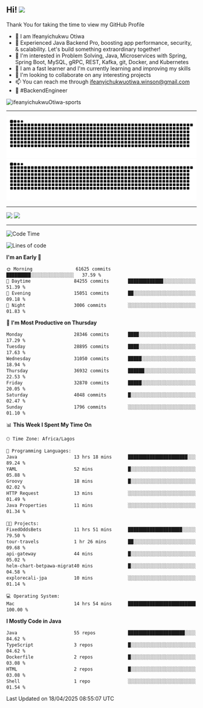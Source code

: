 <!-- BLOG-POST-LIST:START --><!-- BLOG-POST-LIST:END -->

## Hi! <img src="https://media.giphy.com/media/hvRJCLFzcasrR4ia7z/giphy.gif" width="4%"> 

Thank You for taking the time to view my GitHub Profile

- 👋 I am Ifeanyichukwu Otiwa
- 🚀 Experienced Java Backend Pro, boosting app performance, security, & scalability. Let's build something extraordinary together!
- 👀 I'm interested in Problem Solving, Java, Microservices with Spring, Spring Boot, MySQL, gRPC, REST, Kafka, git, Docker, and Kubernetes
- 🌱 I am a fast learner and I'm currently learning and improving my skills
- 💞️ I'm looking to collaborate on any interesting projects
- 📫 You can reach me through ifeanyichukwuotiwa.winson@gmail.com
- 🚀 #BackendEngineer

<p align="left" marginTop="10px"> <img src="https://komarev.com/ghpvc/?username=ifeanyichukwuOtiwa-sports&label=Profile%20views&color=0e75b6&style=for-the-badge" alt="ifeanyichukwuOtiwa-sports" /> </p>

***

<!--🐍📈SNAKEGRAPH / 🌐WEBSITE: https://github.com/Platane/snk -->
![github contribution grid snake animation](https://raw.githubusercontent.com/ifeanyichukwuOtiwa-sports/ifeanyichukwuOtiwa-sports/output/github-contribution-grid-snake-dark.svg#gh-dark-mode-only)![github contribution grid snake animation](https://raw.githubusercontent.com/ifeanyichukwuOtiwa-sports/ifeanyichukwuOtiwa-sports/output/github-contribution-grid-snake.svg#gh-light-mode-only)

***

<p float="left">
  <img float="left" src="https://github-readme-stats.vercel.app/api?username=ifeanyichukwuOtiwa-sports&count_private=true&include_all_commits=true&theme=react&show_icons=true" />
  <img float="right" src="https://github-readme-stats.vercel.app/api/top-langs/?username=ifeanyichukwuOtiwa-sports&layout=compact&show_icons=true&theme=react" /> 
</p>

***



<!--START_SECTION:waka-->
![Code Time](http://img.shields.io/badge/Code%20Time-3%2C627%20hrs%204%20mins-blue)

![Lines of code](https://img.shields.io/badge/From%20Hello%20World%20I%27ve%20Written-46.1%20million%20lines%20of%20code-blue)

**I'm an Early 🐤** 

```text
🌞 Morning                61625 commits       █████████░░░░░░░░░░░░░░░░   37.59 % 
🌆 Daytime                84255 commits       █████████████░░░░░░░░░░░░   51.39 % 
🌃 Evening                15051 commits       ██░░░░░░░░░░░░░░░░░░░░░░░   09.18 % 
🌙 Night                  3006 commits        ░░░░░░░░░░░░░░░░░░░░░░░░░   01.83 % 
```
📅 **I'm Most Productive on Thursday** 

```text
Monday                   28346 commits       ████░░░░░░░░░░░░░░░░░░░░░   17.29 % 
Tuesday                  28895 commits       ████░░░░░░░░░░░░░░░░░░░░░   17.63 % 
Wednesday                31050 commits       █████░░░░░░░░░░░░░░░░░░░░   18.94 % 
Thursday                 36932 commits       ██████░░░░░░░░░░░░░░░░░░░   22.53 % 
Friday                   32870 commits       █████░░░░░░░░░░░░░░░░░░░░   20.05 % 
Saturday                 4048 commits        █░░░░░░░░░░░░░░░░░░░░░░░░   02.47 % 
Sunday                   1796 commits        ░░░░░░░░░░░░░░░░░░░░░░░░░   01.10 % 
```


📊 **This Week I Spent My Time On** 

```text
🕑︎ Time Zone: Africa/Lagos

💬 Programming Languages: 
Java                     13 hrs 18 mins      ██████████████████████░░░   89.24 % 
YAML                     52 mins             █░░░░░░░░░░░░░░░░░░░░░░░░   05.88 % 
Groovy                   18 mins             █░░░░░░░░░░░░░░░░░░░░░░░░   02.02 % 
HTTP Request             13 mins             ░░░░░░░░░░░░░░░░░░░░░░░░░   01.49 % 
Java Properties          11 mins             ░░░░░░░░░░░░░░░░░░░░░░░░░   01.34 % 

🐱‍💻 Projects: 
FixedOddsBets            11 hrs 51 mins      ████████████████████░░░░░   79.50 % 
tour-travels             1 hr 26 mins        ██░░░░░░░░░░░░░░░░░░░░░░░   09.68 % 
api-gateway              44 mins             █░░░░░░░░░░░░░░░░░░░░░░░░   05.02 % 
helm-chart-betpawa-migrat40 mins             █░░░░░░░░░░░░░░░░░░░░░░░░   04.58 % 
explorecali-jpa          10 mins             ░░░░░░░░░░░░░░░░░░░░░░░░░   01.14 % 

💻 Operating System: 
Mac                      14 hrs 54 mins      █████████████████████████   100.00 % 
```

**I Mostly Code in Java** 

```text
Java                     55 repos            █████████████████████░░░░   84.62 % 
TypeScript               3 repos             █░░░░░░░░░░░░░░░░░░░░░░░░   04.62 % 
Dockerfile               2 repos             █░░░░░░░░░░░░░░░░░░░░░░░░   03.08 % 
HTML                     2 repos             █░░░░░░░░░░░░░░░░░░░░░░░░   03.08 % 
Shell                    1 repo              ░░░░░░░░░░░░░░░░░░░░░░░░░   01.54 % 
```




 Last Updated on 18/04/2025 08:55:07 UTC
<!--END_SECTION:waka-->

<!--
<p align="center">
![trophy](https://github-profile-trophy.vercel.app/?username=ifeanyichukwuOtiwa-sports&theme=onedark) (https://github.com/ryo-ma/github-profile-trophy)
</p>
-->

<!---
ifeanyi-otiwa/ifeanyi-otiwa is a ✨ special ✨ repository because its `README.md` (this file) appears on your GitHub profile.
You can click the Preview link to take a look at your changes.
--->
